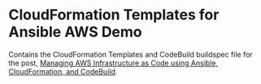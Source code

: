 # CloudFormation Templates for Ansible AWS Demo

Contains the CloudFormation Templates and CodeBuild buildspec file for the post, [Managing AWS Infrastructure as Code using Ansible, CloudFormation, and CodeBuild](https://wp.me/p1RD28-6nL).
